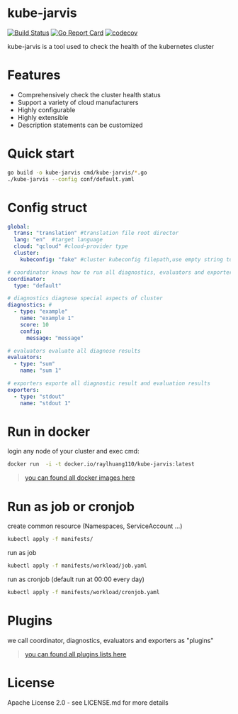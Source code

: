# kube-jarvis
[![Build Status](https://travis-ci.org/RayHuangCN/kube-jarvis.svg?branch=master)](https://travis-ci.org/RayHuangCN/kube-jarvis)
[![Go Report Card](https://goreportcard.com/badge/github.com/RayHuangCN/kube-jarvis)](https://goreportcard.com/report/github.com/RayHuangCN/kube-jarvis)
[![codecov](https://codecov.io/gh/RayHuangCN/kube-jarvis/branch/master/graph/badge.svg)](https://codecov.io/gh/RayHuangCN/kube-jarvis)

kube-jarvis is a tool used to check the health of the kubernetes cluster

# Features

* Comprehensively check the cluster health status
* Support a variety of cloud manufacturers
* Highly configurable
* Highly extensible
* Description statements can be customized

# Quick start
```bash
go build -o kube-jarvis cmd/kube-jarvis/*.go
./kube-jarvis --config conf/default.yaml
```

# Config struct
```yaml
global:
  trans: "translation" #translation file root director
  lang: "en"  #target language
  cloud: "qcloud" #cloud-provider type
  cluster:
    kubeconfig: "fake" #cluster kubeconfig filepath,use empty string to enable in cluster model

# coordinator knows how to run all diagnostics, evaluators and exporters
coordinator:
  type: "default" 

# diagnostics diagnose special aspects of cluster
diagnostics: #
  - type: "example"
    name: "example 1"
    score: 10
    config:
      message: "message"

# evaluators evaluate all diagnose results
evaluators:
  - type: "sum"
    name: "sum 1"

# exporters exporte all diagnostic result and evaluation results
exporters:
  - type: "stdout"
    name: "stdout 1"
```

# Run in docker
login any node of your cluster and exec cmd:
```bash
docker run  -i -t docker.io/raylhuang110/kube-jarvis:latest
```
> [you can found all docker images here](https://hub.docker.com/r/raylhuang110/kube-jarvis/tags)

# Run as job or cronjob
create common resource (Namespaces, ServiceAccount ...)
```bash
kubectl apply -f manifests/ 
```
run as job
```bash
kubectl apply -f manifests/workload/job.yaml
```
run as cronjob (default run at 00:00 every day)
```bash
kubectl apply -f manifests/workload/cronjob.yaml
```
# Plugins
we call coordinator, diagnostics, evaluators and exporters as "plugins"
> [you can found all plugins lists here](https://github.com/RayHuangCN/kube-jarvis/tree/master/pkg/plugins)

# License
Apache License 2.0 - see LICENSE.md for more details
